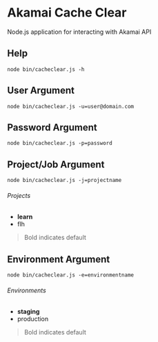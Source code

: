 Akamai Cache Clear
==================

Node.js application for interacting with Akamai API

Help
----

```
node bin/cacheclear.js -h
```

User Argument
-------------

```
node bin/cacheclear.js -u=user@domain.com
```

Password Argument
-----------------

```
node bin/cacheclear.js -p=password
```

Project/Job Argument
--------------------

```
node bin/cacheclear.js -j=projectname
```

###### Projects ######
- **learn** 
- flh

> Bold indicates default

Environment Argument
--------------------

```
node bin/cacheclear.js -e=environmentname
```

###### Environments ######
- **staging** 
- production

> Bold indicates default
